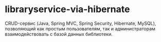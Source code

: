 # libraryservice-via-hibernate
CRUD-сервис (Java, Spring MVC, Spring Security, Hibernate, MySQL), позволяющий как простым пользователям, так и администраторам взаимодействовать с базой данных библиотеки.
